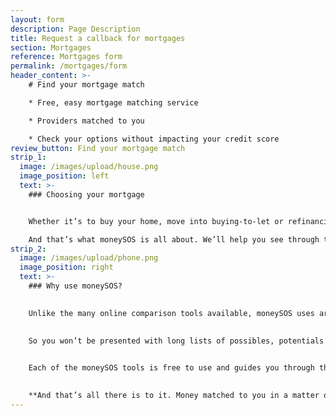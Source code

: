 ```yaml
---
layout: form
description: Page Description
title: Request a callback for mortgages
section: Mortgages
reference: Mortgages form
permalink: /mortgages/form
header_content: >- 
    # Find your mortgage match

    * Free, easy mortgage matching service

    * Providers matched to you

    * Check your options without impacting your credit score
review_button: Find your mortgage match
strip_1:
  image: /images/upload/house.png
  image_position: left
  text: >-
    ### Choosing your mortgage


    Whether it’s to buy your home, move into buying-to-let or refinancing an existing house, a mortgage is often the biggest financial commitment many of us will make. So it’s vital that you find the right provider – someone who understands exactly what you need and what you’re hoping to achieve.

    And that’s what moneySOS is all about. We’ll help you see through the complexity of the mortgage market, connecting you directly to the most suitable partner for you.
strip_2:
  image: /images/upload/phone.png
  image_position: right
  text: >-
    ### Why use moneySOS?

    
    Unlike the many online comparison tools available, moneySOS uses artificial intelligence to understand exactly what you’re looking for and then find your most likely money match. 

    
    So you won’t be presented with long lists of possibles, potentials and probables. Instead, our technology does all of that work for you instantly, connecting you directly to what suits you best, right away.

    
    Each of the moneySOS tools is free to use and guides you through the process in quick, easy steps. By answering a few simple questions, you’re matched with a specific supplier, product or service, based on cost, customer reviews or location.

    
    **And that’s all there is to it. Money matched to you in a matter of minutes.**
---
```

